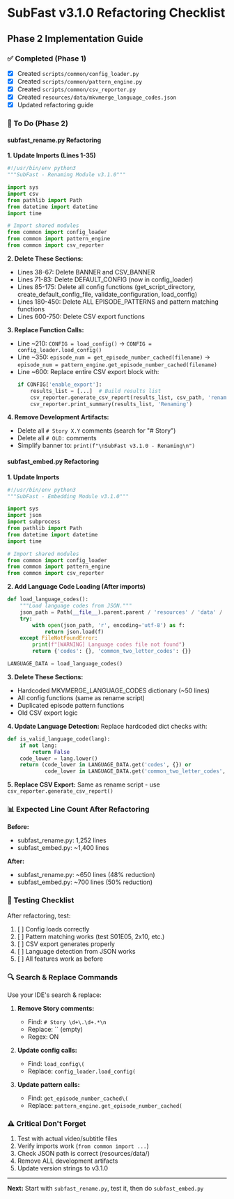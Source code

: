 # SubFast v3.1.0 Refactoring Checklist

## Phase 2 Implementation Guide

### ✅ Completed (Phase 1)
- [x] Created `scripts/common/config_loader.py`
- [x] Created `scripts/common/pattern_engine.py`
- [x] Created `scripts/common/csv_reporter.py`
- [x] Created `resources/data/mkvmerge_language_codes.json`
- [x] Updated refactoring guide

### 🔨 To Do (Phase 2)

#### subfast_rename.py Refactoring

**1. Update Imports (Lines 1-35)**
```python
#!/usr/bin/env python3
"""SubFast - Renaming Module v3.1.0"""

import sys
import csv
from pathlib import Path
from datetime import datetime
import time

# Import shared modules
from common import config_loader
from common import pattern_engine
from common import csv_reporter
```

**2. Delete These Sections:**
- Lines 38-67: Delete BANNER and CSV_BANNER
- Lines 71-83: Delete DEFAULT_CONFIG (now in config_loader)
- Lines 85-175: Delete all config functions (get_script_directory, create_default_config_file, validate_configuration, load_config)
- Lines 180-450: Delete ALL EPISODE_PATTERNS and pattern matching functions
- Lines 600-750: Delete CSV export functions

**3. Replace Function Calls:**
- Line ~210: `CONFIG = load_config()` → `CONFIG = config_loader.load_config()`
- Line ~350: `episode_num = get_episode_number_cached(filename)` → `episode_num = pattern_engine.get_episode_number_cached(filename)`
- Line ~600: Replace entire CSV export block with:
  ```python
  if CONFIG['enable_export']:
      results_list = [...]  # Build results list
      csv_reporter.generate_csv_report(results_list, csv_path, 'renaming')
      csv_reporter.print_summary(results_list, 'Renaming')
  ```

**4. Remove Development Artifacts:**
- Delete all `# Story X.Y` comments (search for "# Story")
- Delete all `# OLD:` comments
- Simplify banner to: `print(f"\nSubFast v3.1.0 - Renaming\n")`

#### subfast_embed.py Refactoring

**1. Update Imports**
```python
#!/usr/bin/env python3
"""SubFast - Embedding Module v3.1.0"""

import sys
import json
import subprocess
from pathlib import Path
from datetime import datetime
import time

# Import shared modules
from common import config_loader
from common import pattern_engine
from common import csv_reporter
```

**2. Add Language Code Loading (After imports)**
```python
def load_language_codes():
    """Load language codes from JSON."""
    json_path = Path(__file__).parent.parent / 'resources' / 'data' / 'mkvmerge_language_codes.json'
    try:
        with open(json_path, 'r', encoding='utf-8') as f:
            return json.load(f)
    except FileNotFoundError:
        print(f"[WARNING] Language codes file not found")
        return {'codes': {}, 'common_two_letter_codes': {}}

LANGUAGE_DATA = load_language_codes()
```

**3. Delete These Sections:**
- Hardcoded MKVMERGE_LANGUAGE_CODES dictionary (~50 lines)
- All config functions (same as rename script)
- Duplicated episode pattern functions
- Old CSV export logic

**4. Update Language Detection:**
Replace hardcoded dict checks with:
```python
def is_valid_language_code(lang):
    if not lang:
        return False
    code_lower = lang.lower()
    return (code_lower in LANGUAGE_DATA.get('codes', {}) or 
            code_lower in LANGUAGE_DATA.get('common_two_letter_codes', {}))
```

**5. Replace CSV Export:**
Same as rename script - use `csv_reporter.generate_csv_report()`

### 📊 Expected Line Count After Refactoring

**Before:**
- subfast_rename.py: 1,252 lines
- subfast_embed.py: ~1,400 lines

**After:**
- subfast_rename.py: ~650 lines (48% reduction)
- subfast_embed.py: ~700 lines (50% reduction)

### 🧪 Testing Checklist

After refactoring, test:
1. [ ] Config loads correctly
2. [ ] Pattern matching works (test S01E05, 2x10, etc.)
3. [ ] CSV export generates properly
4. [ ] Language detection from JSON works
5. [ ] All features work as before

### 🔍 Search & Replace Commands

Use your IDE's search & replace:

1. **Remove Story comments:**
   - Find: `# Story \d+\.\d+.*\n`
   - Replace: `` (empty)
   - Regex: ON

2. **Update config calls:**
   - Find: `load_config\(`
   - Replace: `config_loader.load_config(`

3. **Update pattern calls:**
   - Find: `get_episode_number_cached\(`
   - Replace: `pattern_engine.get_episode_number_cached(`

### ⚠️ Critical Don't Forget

1. Test with actual video/subtitle files
2. Verify imports work (`from common import ...`)
3. Check JSON path is correct (resources/data/)
4. Remove ALL development artifacts
5. Update version strings to v3.1.0

---

**Next:** Start with `subfast_rename.py`, test it, then do `subfast_embed.py`
